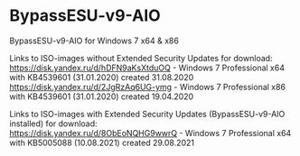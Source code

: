 # BypassESU-v9-AIO
BypassESU-v9-AIO for Windows 7 x64 &amp; x86

Links to ISO-images without Extended Security Updates for download:  
https://disk.yandex.ru/d/hDFN9aKsXtduOQ - Windows 7 Professional x64 with KB4539601 (31.01.2020) created 31.08.2020  
https://disk.yandex.ru/d/2JgRzAq6UG-ymg - Windows 7 Professional x86 with KB4539601 (31.01.2020) created 19.04.2020

Links to ISO-images with Extended Security Updates (BypassESU-v9-AIO installed) for download:  
https://disk.yandex.ru/d/8ObEoNQHG9wwrQ - Windows 7 Professional x64 with KB5005088 (10.08.2021) created 29.08.2021
